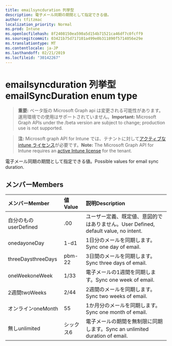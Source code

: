 ```yaml
---
title: emailsyncduration 列挙型
description: 電子メール同期の期間として指定できる値。
author: tfitzmac
localization_priority: Normal
ms.prod: Intune
ms.openlocfilehash: 8f2408150ea590a5d154b71521ca46df7c0fcff9
ms.sourcegitcommit: 03421b75d717101a499e0b311890f5714056e29e
ms.translationtype: MT
ms.contentlocale: ja-JP
ms.lasthandoff: 02/21/2019
ms.locfileid: "30142267"
---
```

# <a name="emailsyncduration-enum-type"></a><span data-ttu-id="e81be-103">emailsyncduration 列挙型</span><span class="sxs-lookup"><span data-stu-id="e81be-103">emailSyncDuration enum type</span></span>

> <span data-ttu-id="e81be-104">**重要:** ベータ版の Microsoft Graph api は変更される可能性があります。運用環境での使用はサポートされていません。</span><span class="sxs-lookup"><span data-stu-id="e81be-104">**Important:** Microsoft Graph APIs under the /beta version are subject to change; production use is not supported.</span></span>

> <span data-ttu-id="e81be-105">**注:** Microsoft graph API for Intune では、テナントに対して[アクティブな intune ライセンス](https://go.microsoft.com/fwlink/?linkid=839381)が必要です。</span><span class="sxs-lookup"><span data-stu-id="e81be-105">**Note:** The Microsoft Graph API for Intune requires an [active Intune license](https://go.microsoft.com/fwlink/?linkid=839381) for the tenant.</span></span>

<span data-ttu-id="e81be-106">電子メール同期の期間として指定できる値。</span><span class="sxs-lookup"><span data-stu-id="e81be-106">Possible values for email sync duration.</span></span>

## <a name="members"></a><span data-ttu-id="e81be-107">メンバー</span><span class="sxs-lookup"><span data-stu-id="e81be-107">Members</span></span>
|<span data-ttu-id="e81be-108">メンバー</span><span class="sxs-lookup"><span data-stu-id="e81be-108">Member</span></span>|<span data-ttu-id="e81be-109">値</span><span class="sxs-lookup"><span data-stu-id="e81be-109">Value</span></span>|<span data-ttu-id="e81be-110">説明</span><span class="sxs-lookup"><span data-stu-id="e81be-110">Description</span></span>|
|:---|:---|:---|
|<span data-ttu-id="e81be-111">自分のもの</span><span class="sxs-lookup"><span data-stu-id="e81be-111">userDefined</span></span>|<span data-ttu-id="e81be-112">.0</span><span class="sxs-lookup"><span data-stu-id="e81be-112">0</span></span>|<span data-ttu-id="e81be-113">ユーザー定義、既定値、意図的ではありません。</span><span class="sxs-lookup"><span data-stu-id="e81be-113">User Defined, default value, no intent.</span></span>|
|<span data-ttu-id="e81be-114">oneday</span><span class="sxs-lookup"><span data-stu-id="e81be-114">oneDay</span></span>|<span data-ttu-id="e81be-115">1-d</span><span class="sxs-lookup"><span data-stu-id="e81be-115">1</span></span>|<span data-ttu-id="e81be-116">1日分のメールを同期します。</span><span class="sxs-lookup"><span data-stu-id="e81be-116">Sync one day of email.</span></span>|
|<span data-ttu-id="e81be-117">threeDays</span><span class="sxs-lookup"><span data-stu-id="e81be-117">threeDays</span></span>|<span data-ttu-id="e81be-118">pbm-2</span><span class="sxs-lookup"><span data-stu-id="e81be-118">2</span></span>|<span data-ttu-id="e81be-119">3日間のメールを同期します。</span><span class="sxs-lookup"><span data-stu-id="e81be-119">Sync three days of email.</span></span>|
|<span data-ttu-id="e81be-120">oneWeek</span><span class="sxs-lookup"><span data-stu-id="e81be-120">oneWeek</span></span>|<span data-ttu-id="e81be-121">1/3</span><span class="sxs-lookup"><span data-stu-id="e81be-121">3</span></span>|<span data-ttu-id="e81be-122">電子メールの1週間を同期します。</span><span class="sxs-lookup"><span data-stu-id="e81be-122">Sync one week of email.</span></span>|
|<span data-ttu-id="e81be-123">2週間</span><span class="sxs-lookup"><span data-stu-id="e81be-123">twoWeeks</span></span>|<span data-ttu-id="e81be-124">2/4</span><span class="sxs-lookup"><span data-stu-id="e81be-124">4</span></span>|<span data-ttu-id="e81be-125">2週間のメールを同期します。</span><span class="sxs-lookup"><span data-stu-id="e81be-125">Sync two weeks of email.</span></span>|
|<span data-ttu-id="e81be-126">オンライン</span><span class="sxs-lookup"><span data-stu-id="e81be-126">oneMonth</span></span>|<span data-ttu-id="e81be-127">5</span><span class="sxs-lookup"><span data-stu-id="e81be-127">5</span></span>|<span data-ttu-id="e81be-128">1か月分のメールを同期します。</span><span class="sxs-lookup"><span data-stu-id="e81be-128">Sync one month of email.</span></span>|
|<span data-ttu-id="e81be-129">無し</span><span class="sxs-lookup"><span data-stu-id="e81be-129">unlimited</span></span>|<span data-ttu-id="e81be-130">シックス</span><span class="sxs-lookup"><span data-stu-id="e81be-130">6</span></span>|<span data-ttu-id="e81be-131">電子メールの期間を無制限に同期します。</span><span class="sxs-lookup"><span data-stu-id="e81be-131">Sync an unlimited duration of email.</span></span>|




